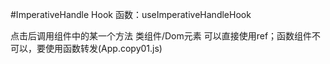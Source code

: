 #ImperativeHandle Hook
函数：useImperativeHandleHook

点击后调用组件中的某一个方法
类组件/Dom元素 可以直接使用ref；函数组件不可以，要使用函数转发(App.copy01.js)
